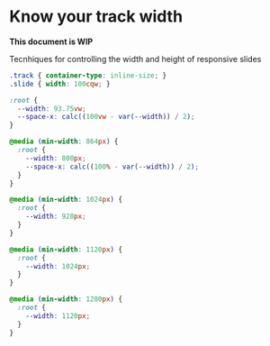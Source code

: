 
Know your track width
================================================================================

**This document is WIP**

Tecnhiques for controlling the width and height of responsive slides

```css
.track { container-type: inline-size; }
.slide { width: 100cqw; }
```

```css
:root {
  --width: 93.75vw;
  --space-x: calc((100vw - var(--width)) / 2);
}

@media (min-width: 864px) {
  :root {
    --width: 800px;
    --space-x: calc((100% - var(--width)) / 2);
  }
}

@media (min-width: 1024px) {
  :root {
    --width: 928px;
  }
}

@media (min-width: 1120px) {
  :root {
    --width: 1024px;
  }
}

@media (min-width: 1280px) {
  :root {
    --width: 1120px;
  }
}
